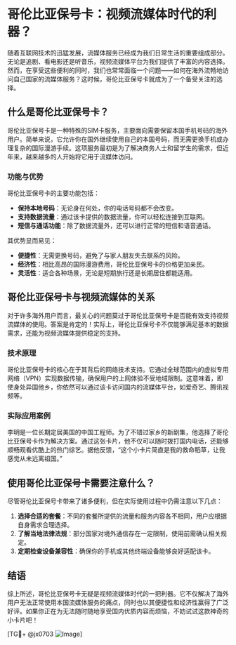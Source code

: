 # 哥伦比亚保号卡：视频流媒体时代的利器？

随着互联网技术的迅猛发展，流媒体服务已经成为我们日常生活的重要组成部分。无论是追剧、看电影还是听音乐，视频流媒体平台为我们提供了丰富的内容选择。然而，在享受这些便利的同时，我们也常常面临一个问题——如何在海外流畅地访问自己国家的流媒体服务？这时候，哥伦比亚保号卡就成为了一个备受关注的选择。

## 什么是哥伦比亚保号卡？

哥伦比亚保号卡是一种特殊的SIM卡服务，主要面向需要保留本国手机号码的海外用户。简单来说，它允许你在国外继续使用自己的本国号码，而无需更换手机或办理复杂的国际漫游手续。这项服务最初是为了解决商务人士和留学生的需求，但近年来，越来越多的人开始将它用于流媒体访问。

### 功能与优势

哥伦比亚保号卡的主要功能包括：

- **保持本地号码**：无论身在何处，你的电话号码都不会改变。
- **支持数据流量**：通过该卡提供的数据流量，你可以轻松连接到互联网。
- **短信与通话功能**：除了数据流量外，还可以进行正常的短信和语音通话。

其优势显而易见：

- **便捷性**：无需更换号码，避免了与家人朋友失去联系的风险。
- **经济性**：相比高昂的国际漫游费用，哥伦比亚保号卡的价格更加亲民。
- **灵活性**：适合各种场景，无论是短期旅行还是长期居住都能适用。

## 哥伦比亚保号卡与视频流媒体的关系

对于许多海外用户而言，最关心的问题莫过于哥伦比亚保号卡是否能有效支持视频流媒体的使用。答案是肯定的！实际上，哥伦比亚保号卡不仅能够满足基本的数据需求，还能为视频流媒体提供稳定的支持。

### 技术原理

哥伦比亚保号卡的核心在于其背后的网络技术支持。它通过全球范围内的虚拟专用网络（VPN）实现数据传输，确保用户的上网体验不受地域限制。这意味着，即使身处异国他乡，你依然可以通过该卡访问国内的流媒体平台，如爱奇艺、腾讯视频等。

### 实际应用案例

李明是一位长期定居美国的中国工程师。为了不错过家乡的新剧集，他选择了哥伦比亚保号卡作为解决方案。通过这张卡片，他不仅可以随时拨打国内电话，还能够顺畅观看优酷上的热门综艺。据他反馈，“这个小卡片简直是我的救命稻草，让我感觉从未远离祖国。”

## 使用哥伦比亚保号卡需要注意什么？

尽管哥伦比亚保号卡带来了诸多便利，但在实际使用过程中仍需注意以下几点：

1. **选择合适的套餐**：不同的套餐所提供的流量和服务内容各不相同，用户应根据自身需求合理选择。
2. **了解当地法律法规**：部分国家对境外通信存在一定限制，使用前需确认相关规定。
3. **定期检查设备兼容性**：确保你的手机或其他终端设备能够良好适配该卡。

## 结语

综上所述，哥伦比亚保号卡无疑是视频流媒体时代的一把利器。它不仅解决了海外用户无法正常使用本国流媒体服务的痛点，同时也以其便捷性和经济性赢得了广泛好评。如果你正在为无法随时随地享受国内优质内容而烦恼，不妨试试这款神奇的小卡片吧！

[TG💪+ @jx0703 ![Image](https://github.com/user-attachments/assets/dbca1d08-cadb-493c-b0ec-ad6f7a83f270)]